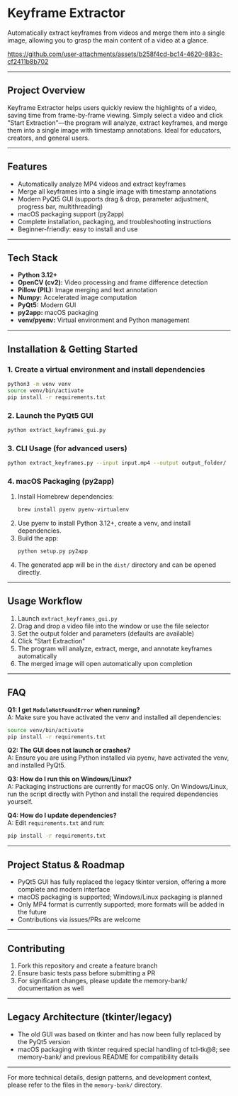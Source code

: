 # Keyframe Extractor

Automatically extract keyframes from videos and merge them into a single image, allowing you to grasp the main content of a video at a glance.

https://github.com/user-attachments/assets/b258f4cd-bc14-4620-883c-cf2411b8b702

---

## Project Overview

Keyframe Extractor helps users quickly review the highlights of a video, saving time from frame-by-frame viewing. Simply select a video and click "Start Extraction"—the program will analyze, extract keyframes, and merge them into a single image with timestamp annotations. Ideal for educators, creators, and general users.

---

## Features

- Automatically analyze MP4 videos and extract keyframes
- Merge all keyframes into a single image with timestamp annotations
- Modern PyQt5 GUI (supports drag & drop, parameter adjustment, progress bar, multithreading)
- macOS packaging support (py2app)
- Complete installation, packaging, and troubleshooting instructions
- Beginner-friendly: easy to install and use

---

## Tech Stack

- **Python 3.12+**
- **OpenCV (cv2):** Video processing and frame difference detection
- **Pillow (PIL):** Image merging and text annotation
- **Numpy:** Accelerated image computation
- **PyQt5:** Modern GUI
- **py2app:** macOS packaging
- **venv/pyenv:** Virtual environment and Python management

---

## Installation & Getting Started

### 1. Create a virtual environment and install dependencies

```sh
python3 -m venv venv
source venv/bin/activate
pip install -r requirements.txt
```

### 2. Launch the PyQt5 GUI

```sh
python extract_keyframes_gui.py
```

### 3. CLI Usage (for advanced users)

```sh
python extract_keyframes.py --input input.mp4 --output output_folder/
```

### 4. macOS Packaging (py2app)

1. Install Homebrew dependencies:
    ```sh
    brew install pyenv pyenv-virtualenv
    ```
2. Use pyenv to install Python 3.12+, create a venv, and install dependencies.
3. Build the app:
    ```sh
    python setup.py py2app
    ```
4. The generated app will be in the `dist/` directory and can be opened directly.

---

## Usage Workflow

1. Launch `extract_keyframes_gui.py`
2. Drag and drop a video file into the window or use the file selector
3. Set the output folder and parameters (defaults are available)
4. Click "Start Extraction"
5. The program will analyze, extract, merge, and annotate keyframes automatically
6. The merged image will open automatically upon completion

---

## FAQ

**Q1: I get `ModuleNotFoundError` when running?**  
A: Make sure you have activated the venv and installed all dependencies:  
```sh
source venv/bin/activate
pip install -r requirements.txt
```

**Q2: The GUI does not launch or crashes?**  
A: Ensure you are using Python installed via pyenv, have activated the venv, and installed PyQt5.

**Q3: How do I run this on Windows/Linux?**  
A: Packaging instructions are currently for macOS only. On Windows/Linux, run the script directly with Python and install the required dependencies yourself.

**Q4: How do I update dependencies?**  
A: Edit `requirements.txt` and run:  
```sh
pip install -r requirements.txt
```

---

## Project Status & Roadmap

- PyQt5 GUI has fully replaced the legacy tkinter version, offering a more complete and modern interface
- macOS packaging is supported; Windows/Linux packaging is planned
- Only MP4 format is currently supported; more formats will be added in the future
- Contributions via issues/PRs are welcome

---

## Contributing

1. Fork this repository and create a feature branch
2. Ensure basic tests pass before submitting a PR
3. For significant changes, please update the memory-bank/ documentation as well

---

## Legacy Architecture (tkinter/legacy)

- The old GUI was based on tkinter and has now been fully replaced by the PyQt5 version
- macOS packaging with tkinter required special handling of tcl-tk@8; see memory-bank/ and previous README for compatibility details

---

For more technical details, design patterns, and development context, please refer to the files in the `memory-bank/` directory.
